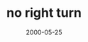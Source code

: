 ---
layout: base.njk
title : 'no right turn' 
view_title : 'no right turn' 
year : '2000' 
date : '2000-05-25' 
img_file : '/drawing/norightturn.png' 
html_file : 'norightt' 
next_html : 'shefellas.html' 
year_order : '344' 
permalink : "title/{{html_file}}.html"
---